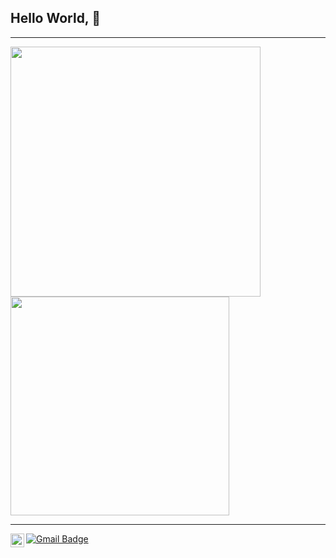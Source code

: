 
## Hello World,  👋




 ---
 

<a href="https://github.com/anuraghazra/github-readme-stats">
  <img  width=400px src="https://github-readme-stats.vercel.app/api?username=vaniamesquita&show_icons=true" />
</a>
<a href="https://github.com/anuraghazra/convoychat">
  <img  width=350px src="https://github-readme-stats.vercel.app/api/top-langs/?username=vaniamesquita&layout=compact&hide_border=true" />
</a>


---


[![Gmail Badge](https://img.shields.io/badge/-vaniasalesm@gmail.com-D14836?style=flat-square&logo=Gmail&logoColor=white&link=mailto:vaniasalesm@gmail.com)](mailto:vaniasalesm@gmail.com)
<a href="https://www.linkedin.com/in/vaniamesquita/" target="_blank" rel="nofollow"><img align="left" alt="LinkedIn" width="22px" src="https://cdn.jsdelivr.net/npm/simple-icons@v3/icons/linkedin.svg" /> </a>


